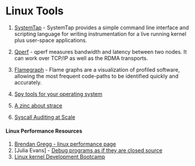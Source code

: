 Linux Tools
=============

1. [SystemTap](https://sourceware.org/systemtap/documentation.html) - SystemTap provides a simple command line interface and scripting language for writing 
               instrumentation for a live running kernel plus user-space applications.
               
2. [Qperf](http://linux.die.net/man/1/qperf) - qperf measures bandwidth and latency between two nodes. It can work over TCP/IP as well as the RDMA transports.

3. [Flamegraph](http://www.brendangregg.com/flamegraphs.html) -  Flame graphs are a visualization of profiled software, allowing the most frequent code-paths to be identified quickly and accurately.

4. [Spy tools for your operating system](http://jvns.ca/blog/2015/04/06/a-few-spy-tools-for-your-operating-system-other-than-strace/)

5. [A zinc about strace](http://jvns.ca/blog/2015/04/14/strace-zine/)

6. [Syscall Auditing at Scale](https://slack.engineering/syscall-auditing-at-scale-e6a3ca8ac1b8#.hpebobd1f)


#### Linux Performance Resources

1. [Brendan Gregg - linux performance page](http://www.brendangregg.com/linuxperf.html)
2. [Julia Evans] -  [Debug programs as if they are closed source](http://jvns.ca/blog/2014/04/20/debug-your-programs-like-theyre-closed-source/)
3. [Linux kernel Development Bootcamp](https://github.com/GeorgiCodes/linux_bootcamp/tree/master/workshop/kernel)
